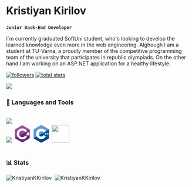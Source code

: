 # Kristiyan Kirilov

**`Junior Back-End Developer`**

<p>I`m currently graduated SoftUni student, who's looking to develop the learned knowledge even more in the web engineering. Alghough I am a student at TU-Varna, a proudly member of the competitive programming team of the university that participates in republic olympiads. On the other hand I am working on an ASP.NET application for a healthy lifestyle.<p/>

  <p align="left">     
      <a href="https://github.com/KristiyanKKirilov?tab=followers">
         <img alt="followers" title="Follow me on Github" src="https://custom-icon-badges.demolab.com/github/followers/KristiyanKKirilov?color=236ad3&labelColor=1155ba&style=for-the-badge&logo=person-add&label=Follow&logoColor=white"/></a>
      <a href="https://github.com/KristiyanKKirilov?tab=repositories&sort=stargazers">
         <img alt="total stars" title="Total stars on GitHub" src="https://custom-icon-badges.demolab.com/github/stars/KristiyanKKirilov?color=55960c&style=for-the-badge&labelColor=488207&logo=star"/></a>
   </p>
   <div align="left"> 
  <a href="https://www.linkedin.com/in/kristiyan-kirilov-797931302/" target="blank">
    <img src="https://img.shields.io/badge/LinkedIn-0077B5?style=for-the-badge&logo=linkedin&logoColor=white" target="_blank" />  
  </a>
</div>

### 🧰 Languages and Tools
<br/>
<div align="left">
    <img src="https://skillicons.dev/icons?i=dotnet,angular,bootstrap,html,css,vscode,git" />
    <br/>
    <img src="https://skillicons.dev/icons?i=nodejs,javascript,typescript,react" />
    <img src="https://raw.githubusercontent.com/devicons/devicon/master/icons/csharp/csharp-original.svg" width="48" height="48"/>
    <img src="https://raw.githubusercontent.com/devicons/devicon/master/icons/cplusplus/cplusplus-original.svg" width="48" height="48"/>
    <img src="https://www.svgrepo.com/show/303229/microsoft-sql-server-logo.svg" width="48" height="48"/>
</div>

<br />

### 📊 Stats

<div align=left>
  <img src="https://github-readme-stats.vercel.app/api/top-langs?username=KristiyanKKirilov&hide=HTML&langs_count=8&layout=compact&theme=react&border_radius=10&size_weight=0.5&count_weight=0.5&exclude_repo=github-readme-stats" alt="KristiyanKKirilov" />
  &nbsp;<img src="https://github-readme-stats.vercel.app/api?username=KristiyanKKirilov&count_private=true&show_icons=true&theme=react&rank_icon=github&border_radius=10" alt="KristiyanKKirilov" />
  <br/>
</div>


